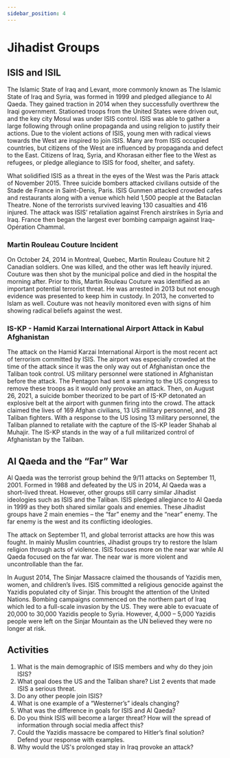 ```yaml
---
sidebar_position: 4
---
```


# Jihadist Groups

## ISIS and ISIL

The Islamic State of Iraq and Levant, more commonly known as The Islamic State of Iraq and Syria, was formed in 1999 and pledged allegiance to Al Qaeda. They gained traction in 2014 when they successfully overthrew the Iraqi government. Stationed troops from the United States were driven out, and the key city Mosul was under ISIS control. ISIS was able to gather a large following through online propaganda and using religion to justify their actions. Due to the violent actions of ISIS, young men with radical views towards the West are inspired to join ISIS. Many are from ISIS occupied countries, but citizens of the West are influenced by propaganda and defect to the East. Citizens of Iraq, Syria, and Khorasan either flee to the West as refugees, or pledge allegiance to ISIS for food, shelter, and safety. 

What solidified ISIS as a threat in the eyes of the West was the Paris attack of November 2015. Three suicide bombers attacked civilians outside of the Stade de France in Saint-Denis, Paris. ISIS Gunmen attacked crowded cafes and restaurants along with a venue which held 1,500 people at the Bataclan Theatre. None of the terrorists survived leaving 130 casualties and 416 injured. The attack was ISIS’ retaliation against French airstrikes in Syria and Iraq. France then began the largest ever bombing campaign against Iraq– Opération Chammal.

### Martin Rouleau Couture Incident

On October 24, 2014 in Montreal, Quebec, Martin Rouleau Couture hit 2 Canadian soldiers. One was killed, and the other was left heavily injured. Couture was then shot by the municipal police and died in the hospital the morning after. Prior to this, Martin Rouleau Couture was identified as an important potential terrorist threat. He was arrested in 2013 but not enough evidence was presented to keep him in custody. In 2013, he converted to Islam as well. Couture was not heavily monitored even with signs of him showing radical beliefs against the west. 

### IS-KP - Hamid Karzai International Airport Attack in Kabul Afghanistan

The attack on the Hamid Karzai International Airport is the most recent act of terrorism committed by ISIS. The airport was especially crowded at the time of the attack since it was the only way out of Afghanistan once the Taliban took control. US military personnel were stationed in Afghanistan before the attack. The Pentagon had sent a warning to the US congress to remove these troops as it would only provoke an attack. Then, on August 26, 2021, a suicide bomber theorized to be part of IS-KP detonated an explosive belt at the airport with gunmen firing into the crowd. The attack claimed the lives of 169 Afghan civilians, 13 US military personnel, and 28 Taliban fighters. With a response to the US losing 13 military personnel, the Taliban planned to retaliate with the capture of the IS-KP leader Shahab al Muhajir. The IS-KP stands in the way of a full militarized control of Afghanistan by the Taliban. 

## Al Qaeda and the “Far” War

Al Qaeda was the terrorist group behind the 9/11 attacks on September 11, 2001. Formed in 1988 and defeated by the US in 2014, Al Qaeda was a short-lived threat. However, other groups still carry similar Jihadist ideologies such as ISIS and the Taliban. ISIS pledged allegiance to Al Qaeda in 1999 as they both shared similar goals and enemies. These Jihadist groups have 2 main enemies – the “far” enemy and the “near” enemy.  The far enemy is the west and its conflicting ideologies. 

The attack on September 11, and global terrorist attacks are how this was fought. In mainly Muslim countries, Jihadist groups try to restore the Islam religion through acts of violence. ISIS focuses more on the near war while Al Qaeda focused on the far war. The near war is more violent and uncontrollable than the far. 

In August 2014, The Sinjar Massacre claimed the thousands of Yazidis men, women, and children’s lives. ISIS committed a religious genocide against the Yazidis populated city of Sinjar. This brought the attention of the United Nations. Bombing campaigns commenced on the northern part of Iraq which led to a full-scale invasion by the US. They were able to evacuate of 20,000 to 30,000 Yazidis people to Syria. However, 4,000 – 5,000 Yazidis people were left on the Sinjar Mountain as the UN believed they were no longer at risk. 

## Activities

1.	What is the main demographic of ISIS members and why do they join ISIS?
2.	What goal does the US and the Taliban share? List 2 events that made ISIS a serious threat.
3.	Do any other people join ISIS?
4.	What is one example of a “Westerner’s” ideals changing?
5.	What was the difference in goals for ISIS and Al Qaeda?
6.	Do you think ISIS will become a larger threat? How will the spread of information through social media affect this?
7.	Could the Yazidis massacre be compared to Hitler’s final solution? Defend your response with examples.
8.	Why would the US's prolonged stay in Iraq provoke an attack?
